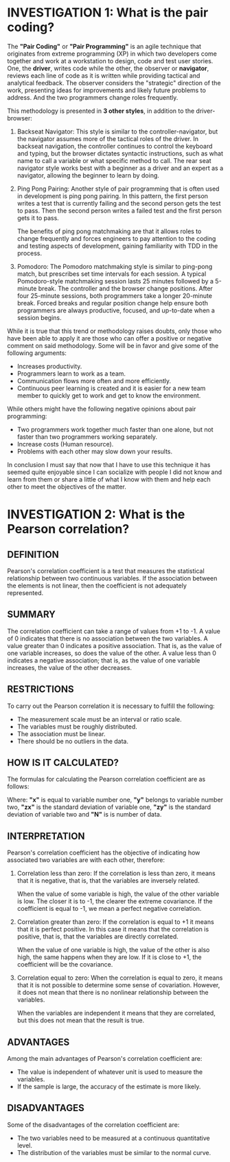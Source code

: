 # INVESTIGATION 1: What is the pair coding?

The __"Pair Coding"__ or __"Pair Programming"__ is an agile technique that originates from extreme programming (XP) in which two developers come together and work at a workstation to design, code and test user stories. One, the __driver__, writes code while the other, the observer or __navigator__, reviews each line of code as it is written while providing tactical and analytical feedback. The observer considers the "strategic" direction of the work, presenting ideas for improvements and likely future problems to address. And the two programmers change roles frequently.

This methodology is presented in __3 other styles__, in addition to the driver-browser:

1. Backseat Navigator: This style is similar to the controller-navigator, but the navigator assumes more of the tactical roles of the driver. In backseat navigation, the controller continues to control the keyboard and typing, but the browser dictates syntactic instructions, such as what name to call a variable or what specific method to call. The rear seat navigator style works best with a beginner as a driver and an expert as a navigator, allowing the beginner to learn by doing.

2. Ping Pong Pairing: Another style of pair programming that is often used in development is ping pong pairing. In this pattern, the first person writes a test that is currently failing and the second person gets the test to pass. Then the second person writes a failed test and the first person gets it to pass.

    The benefits of ping pong matchmaking are that it allows roles to change frequently and forces engineers to pay attention to the coding and testing aspects of development, gaining familiarity with TDD in the process.

3. Pomodoro: The Pomodoro matchmaking style is similar to ping-pong match, but prescribes set time intervals for each session. A typical Pomodoro-style matchmaking session lasts 25 minutes followed by a 5-minute break. The controller and the browser change positions. After four 25-minute sessions, both programmers take a longer 20-minute break. Forced breaks and regular position change help ensure both programmers are always productive, focused, and up-to-date when a session begins.

While it is true that this trend or methodology raises doubts, only those who have been able to apply it are those who can offer a positive or negative comment on said methodology.
Some will be in favor and give some of the following arguments:
- Increases productivity.
- Programmers learn to work as a team.
- Communication flows more often and more efficiently.
- Continuous peer learning is created and it is easier for a new team member to quickly get to work and get to know the environment.

While others might have the following negative opinions about pair programming:
- Two programmers work together much faster than one alone, but not faster than two programmers working separately.
- Increase costs (Human resource).
- Problems with each other may slow down your results.

In conclusion I must say that now that I have to use this technique it has seemed quite enjoyable since I can socialize with people I did not know and learn from them or share a little of what I know with them and help each other to meet the objectives of the matter.

# INVESTIGATION 2: What is the Pearson correlation?

## DEFINITION

Pearson's correlation coefficient is a test that measures the statistical relationship between two continuous variables. If the association between the elements is not linear, then the coefficient is not adequately represented.

## SUMMARY

The correlation coefficient can take a range of values from +1 to -1. A value of 0 indicates that there is no association between the two variables. A value greater than 0 indicates a positive association. That is, as the value of one variable increases, so does the value of the other. A value less than 0 indicates a negative association; that is, as the value of one variable increases, the value of the other decreases.

## RESTRICTIONS

To carry out the Pearson correlation it is necessary to fulfill the following:

- The measurement scale must be an interval or ratio scale.
- The variables must be roughly distributed.
- The association must be linear.
- There should be no outliers in the data.

## HOW IS IT CALCULATED?

The formulas for calculating the Pearson correlation coefficient are as follows:



Where: __"x"__ is equal to variable number one, __"y"__ belongs to variable number two, __"zx"__ is the standard deviation of variable one, __"zy"__ is the standard deviation of variable two and __"N"__ is is number of data.

## INTERPRETATION

Pearson's correlation coefficient has the objective of indicating how associated two variables are with each other, therefore:

1. Correlation less than zero: If the correlation is less than zero, it means that it is negative, that is, that the variables are inversely related.

    When the value of some variable is high, the value of the other variable is low. The closer it is to -1, the clearer the extreme covariance. If the coefficient is equal to -1, we mean a perfect negative correlation.

2. Correlation greater than zero: If the correlation is equal to +1 it means that it is perfect positive. In this case it means that the correlation is positive, that is, that the variables are directly correlated.

    When the value of one variable is high, the value of the other is also high, the same happens when they are low. If it is close to +1, the coefficient will be the covariance.

3. Correlation equal to zero: When the correlation is equal to zero, it means that it is not possible to determine some sense of covariation. However, it does not mean that there is no nonlinear relationship between the variables.

    When the variables are independent it means that they are correlated, but this does not mean that the result is true.

## ADVANTAGES

Among the main advantages of Pearson's correlation coefficient are:

- The value is independent of whatever unit is used to measure the variables.
- If the sample is large, the accuracy of the estimate is more likely.

## DISADVANTAGES

Some of the disadvantages of the correlation coefficient are:

- The two variables need to be measured at a continuous quantitative level.
- The distribution of the variables must be similar to the normal curve.